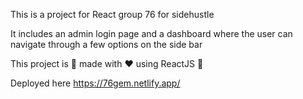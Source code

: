 This is a project for React group 76 for sidehustle 

It includes an admin login page and a dashboard where the user can navigate through a few options on the side bar

This project is :100: made with :heart: using ReactJS :metal:

Deployed here https://76gem.netlify.app/
